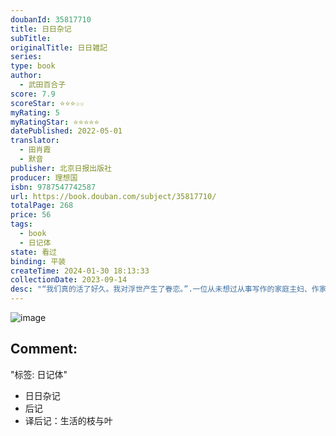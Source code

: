 ```yaml
---
doubanId: 35817710
title: 日日杂记
subTitle: 
originalTitle: 日日雑記
series: 
type: book
author: 
  - 武田百合子
score: 7.9
scoreStar: ⭐⭐⭐☆☆
myRating: 5
myRatingStar: ⭐⭐⭐⭐⭐
datePublished: 2022-05-01
translator: 
  - 田肖霞
  - 默音
publisher: 北京日报出版社
producer: 理想国
isbn: 9787547742587
url: https://book.douban.com/subject/35817710/
totalPage: 268
price: 56
tags: 
  - book
  - 日记体
state: 看过
binding: 平装
createTime: 2024-01-30 18:13:33
collectionDate: 2023-09-14
desc: "“我们真的活了好久。我对浮世产生了眷恋。”.一位从未想过从事写作的家庭主妇、作家丈夫的口述笔记员。丈夫去世后，五十二岁以《富士日记》惊现日本文坛。讲述母女相伴相守的日常——《日日杂记》中文版首度亮相。.一天，地下剧场放映松本清张的《砂之器》，电影出现旧时日本的景色，只去过热海和京都的我却有种怀念之感。一天，花[女儿]做了个梦：我在隅田川游泳，和我并行，在我的斜上方，妈妈在飞。一天，阿球[猫咪]没了呼吸。按人类的年龄，它一百岁了。一天，我弄丢了花的钱包。她一句话也不说，脚步严峻又匆忙。我感觉自己变成了十分老迈的人。一天，看到关东煮的实物模型，情绪像热水一样涌上来：死后的世界该很寂寥吧。那个世界没有这样的热闹吧。我还想在充斥着这些东西的世界再活一阵！……母女和爱猫共度的最后一段人生旅程。一日三餐，携伴出行，平静的日常深处不时翻起记...(展开全部)“我们真的活了好久。我对浮世产生了眷恋。”.一位从未想过从事写作的家庭主妇、作家丈夫的口述笔记员。丈夫去世后，五十二岁以《富士日记》惊现日本文坛。讲述母女相伴相守的日常——《日日杂记》中文版首度亮相。.一天，地下剧场放映松本清张的《砂之器》，电影出现旧时日本的景色，只去过热海和京都的我却有种怀念之感。一天，花[女儿]做了个梦：我在隅田川游泳，和我并行，在我的斜上方，妈妈在飞。一天，阿球[猫咪]没了呼吸。按人类的年龄，它一百岁了。一天，我弄丢了花的钱包。她一句话也不说，脚步严峻又匆忙。我感觉自己变成了十分老迈的人。一天，看到关东煮的实物模型，情绪像热水一样涌上来：死后的世界该很寂寥吧。那个世界没有这样的热闹吧。我还想在充斥着这些东西的世界再活一阵！……母女和爱猫共度的最后一段人生旅程。一日三餐，携伴出行，平静的日常深处不时翻起记忆的潮涌。武田百合子是晚成的也是天生的散文家，她以孩童般鲜活又强烈的目光，记述倏然而至、令人莞尔的细节，悠长四季流转更迭的风物，裹挟在死之预感与生之眷恋中、一日一日步履不停的人们。她的日记是生活的枝与叶，撷取到手，仍在呼吸。作者简介：武田百合子（1925—1993），日本散文家。1977年出版处女作《富士日记》，从1964年7月到1976年9月十三年间的日记，记录了百合子与丈夫、小说家武田泰淳以及女儿武田花每年若干个月在山梨县富士山麓小屋“武田山庄”度过的时光。《富士日记》一上市就引发轰动，于当年获“田村俊子奖”，此后数十年长销不衰。继成名作之后，武田百合子生前陆续出版《狗看见星星：苏联旅行》（获“读卖文学奖”），《语言的餐桌》《游览日记》《日日杂记》。2017年，武田花将武田百合子未成书作品编辑结集为《那时候》出版。.译者简介：田肖霞，日本文学译者，以笔名“默音”写小说。译有《真幌站前多田便利屋》《摩登时代》《家守绮谭》《雪的练习生》《京都的正常体温》《青梅竹马》等多部日本小说及非虚构作品，并著有《甲马》等。"
---
```


![image](assets/s34245103.jpg)

Comment: 
---
"标签: 日记体"


  - 日日杂记
  - 后记
  - 译后记：生活的枝与叶
